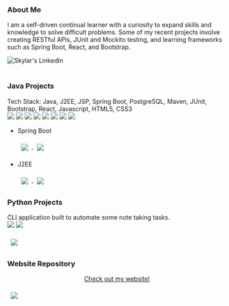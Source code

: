 ### About Me

I am a self-driven continual learner with a curiosity to expand skills and knowledge to solve difficult problems. Some of my recent projects 
involve creating RESTful APIs, JUnit and Mockito testing, and learning frameworks such as Spring Boot, React, and Bootstrap.

<div id="links">
<a href="https://www.linkedin.com/in/skylar-lynner-826079188/">
  <img align="left" alt="Skylar's LinkedIn" src="https://img.shields.io/badge/LinkedIn-blue?logo=linkedin&logoColor=white&style=for-the-badge" />
</a>
</div>
<br><br>

### Java Projects
<p>
  Tech Stack: Java, J2EE, JSP, Spring Boot, PostgreSQL, Maven, JUnit, Bootstrap, React, Javascript, HTML5, CSS3 
  <br />
  <img src="https://img.shields.io/badge/Java-ED8B00?style=for-the-badge&logo=java&logoColor=white" />
  <img src="https://img.shields.io/badge/Bootstrap-563D7C?style=for-the-badge&logo=bootstrap&logoColor=white" />
  <img src="https://img.shields.io/badge/HTML5-E34F26?style=for-the-badge&logo=html5&logoColor=white" />
  <img src="https://img.shields.io/badge/JavaScript-323330?style=for-the-badge&logo=javascript&logoColor=F7DF1E" />
  <img src="https://img.shields.io/badge/CSS3-1572B6?style=for-the-badge&logo=css3&logoColor=white" />
  <img src="https://img.shields.io/badge/React-20232A?style=for-the-badge&logo=react&logoColor=61DAFB" />
  <img src="https://img.shields.io/badge/PostgreSQL-316192?style=for-the-badge&logo=postgresql&logoColor=white" />
  <img src="https://img.shields.io/badge/Eclipse-2C2255?style=for-the-badge&logo=eclipse&logoColor=white" />
</p>

- Spring Boot
  <div id="projects">
    <a href="https://github.com/oneexists/readingTracker">
      <img align="center" style="margin:0.5rem" src="https://github-readme-stats.vercel.app/api/pin/?username=oneexists&repo=readingTracker&title_color=ffffff&text_color=c9cacc&icon_color=4AB197&bg_color=1A2B34" />
    </a>
    <a href="https://github.com/oneexists/Notebook">
      <img align="center" style="margin:0.5rem" src="https://github-readme-stats.vercel.app/api/pin/?username=oneexists&repo=Notebook&title_color=ffffff&text_color=c9cacc&icon_color=4AB197&bg_color=1A2B34" />
    </a>
  </div>
  
- J2EE
  <div id="projects">
    <a href="https://github.com/oneexists/FOAM">
      <img align="center" style="margin:0.5rem" src="https://github-readme-stats.vercel.app/api/pin/?username=oneexists&repo=FOAM&title_color=ffffff&text_color=c9cacc&icon_color=4AB197&bg_color=1A2B34" />
    </a>
    <a href="https://github.com/oneexists/reversi">
      <img align="center" style="margin:0.5rem" src="https://github-readme-stats.vercel.app/api/pin/?username=oneexists&repo=reversi&title_color=ffffff&text_color=c9cacc&icon_color=4AB197&bg_color=1A2B34" />
    </a>
  </div>

### Python Projects
<p>
  CLI application built to automate some note taking tasks.
  <br />
  <img src="https://img.shields.io/badge/Python-3776AB?style=for-the-badge&logo=python&logoColor=white" />
  <img src="https://img.shields.io/badge/Visual_Studio_Code-0078D4?style=for-the-badge&logo=visual%20studio%20code&logoColor=white" />
</p>
  <div id="projects">
    <a href="https://github.com/oneexists/pyutil">
      <img align="center" style="margin:0.5rem" src="https://github-readme-stats.vercel.app/api/pin/?username=oneexists&repo=pyutil&title_color=ffffff&text_color=c9cacc&icon_color=4AB197&bg_color=1A2B34" />
    </a>
  </div>

### Website Repository
<p align="center">
  <a href="https://oneexists.github.io/">Check out my website!</a>
</p>

<div id="website">
  <a href="https://github.com/oneexists/oneexists.github.io">
    <img align="center" style="margin:0.5rem" src="https://github-readme-stats.vercel.app/api/pin/?username=oneexists&repo=oneexists.github.io&title_color=ffffff&text_color=c9cacc&icon_color=4AB197&bg_color=1A2B34" />
  </a>
</div>
<br>
